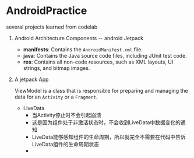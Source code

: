 # AndroidPractice
several projects learned from codelab
1. Android Architecture Components -- android Jetpack

   - **manifests**: Contains the `AndroidManifest.xml` file.
   - **java**: Contains the Java source code files, including JUnit test code.
   - **res**: Contains all non-code resources, such as XML layouts, UI strings, and bitmap images.

2. A jetpack App

   ViewModel is a class that is responsible for preparing and managing the data for an `Activity` or a `Fragment`.

   - LiveData
     - 当Activity停止时不会引起崩溃
     - 这是因为组件处于非激活状态时，不会收到LiveData中数据变化的通知
     - LiveData能够感知组件的生命周期，所以就完全不需要在代码中告诉LiveData组件的生命周期状态
     - 

